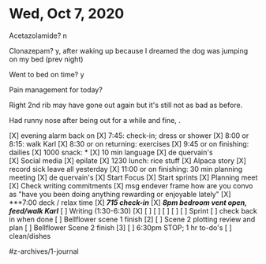 # Wed, Oct 7, 2020
Acetazolamide?  n

Clonazepam? y, after waking up because I dreamed the dog was jumping on my bed
(prev night)

Went to bed on time?  y

Pain management for today?

Right 2nd rib may have gone out again but it's still not as bad as before. 

Had runny nose after being out for a while and fine, . 

[X] evening alarm back on
[X] 7:45: check-in; dress or shower
[X] 8:00 or 8:15: walk Karl
[X] 8:30 or on returning: exercises
[X] 9:45 or on finishing: dailies
[X] 1000 snack: *
[X] 10 min language
[X] de quervain's	
[X] Social media
[X] epilate
[X] 1230 lunch: rice stuff
[X] Alpaca story
[X] record sick leave all yesterday
[X] 11:00 or on finishing: 30 min planning meeting
[X] de quervain's
[X] Start Focus
[X] Start sprints
[X] Planning meet
[X] Check writing commitments
[X] msg endever frame how are you convo as "have you been doing anything rewarding or enjoyable lately"
[X] ***7:00 deck / relax time
[X] ***715 check-in***
[X] ***8pm bedroom vent open, feed/walk Karl***
[ ] Writing (1:30-6:30)
	[X] [ ] [ ] [ ] [ ] [ ] Sprint
	[ ] check back in when done
   [ ] Bellflower scene 1 finish [2]
   [ ] Scene 2 plotting review and plan
   [ ] Bellflower Scene 2 finish [3]
[ ] 6:30pm STOP; 1 hr to-do's
	[ ] clean/dishes

#z-archives/1-journal